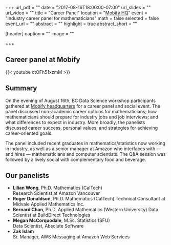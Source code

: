 +++
url_pdf = ""
date = "2017-08-16T18:00:00-07:00"
url_slides = ""
url_video = ""
title = "Career Panel"
location = "[Mobify HQ](https://goo.gl/maps/XTh9rsvDG9m)"
event = "Industry career panel for mathematicians"
math = false
selected = false
event_url = ""
abstract = ""
highlight = true
abstract_short = ""

[header]
  caption = ""
  image = ""

+++


## Career panel at Mobify

{{< youtube ctOFh51xzmM >}}

## Summary

On the evening of August 16th, BC Data Science workshop participants
gathered at [Mobify headquarters](https://goo.gl/maps/aVGFmNH1huB2)
for a career panel and social event. The panel discussed non-academic
career options for mathematicians; how mathematicians should prepare
for industry jobs and job interviews; and what differences to expect
in industry. More broadly, the panelists discussed career success,
personal values, and strategies for achieving career-oriented goals.

The panel included recent graduates in mathematics/statistics now
working in industry, as well as a senior manager at Amazon who
interfaces with &mdash; and hires &mdash; mathematicians and computer
scientists. The Q&amp;A session was followed by a lively social with
complementary food and beverage.

## Our panelists

* **Lilian Wong**, Ph.D. Mathematics (CalTech)  
  Research Scientist at Amazon Vancouver
* **Roger Donaldson**, Ph.D. Mathematics (CalTech)
  Technical Consultant at Midvale Applied Mathematics Inc.
* **Bernard Chan**, Ph.D. Applied Mathematics (Western University)
  Data Scientist at BuildDirect Technologies
* **Megan McCorquodale**, M.Sc. Statistics (SFU)  
  Data Scientist, Absolute Software
* **Zak Islam**  
  Sr. Manager, AWS Messaging at Amazon Web Services
